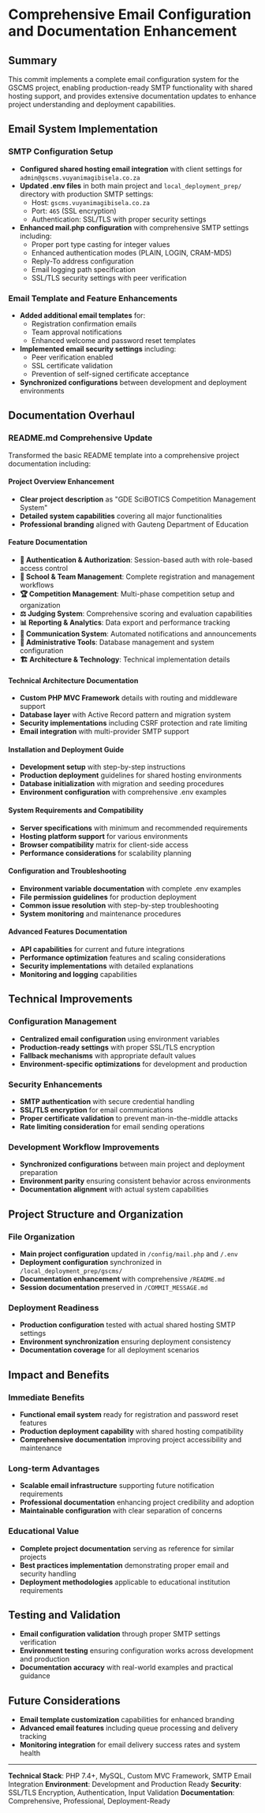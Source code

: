 # Comprehensive Email Configuration and Documentation Enhancement

## Summary
This commit implements a complete email configuration system for the GSCMS project, enabling production-ready SMTP functionality with shared hosting support, and provides extensive documentation updates to enhance project understanding and deployment capabilities.

## Email System Implementation

### SMTP Configuration Setup
- **Configured shared hosting email integration** with client settings for `admin@gscms.vuyanimagibisela.co.za`
- **Updated .env files** in both main project and `local_deployment_prep/` directory with production SMTP settings:
  - Host: `gscms.vuyanimagibisela.co.za`
  - Port: `465` (SSL encryption)
  - Authentication: SSL/TLS with proper security settings
- **Enhanced mail.php configuration** with comprehensive SMTP settings including:
  - Proper port type casting for integer values
  - Enhanced authentication modes (PLAIN, LOGIN, CRAM-MD5)
  - Reply-To address configuration
  - Email logging path specification
  - SSL/TLS security settings with peer verification

### Email Template and Feature Enhancements
- **Added additional email templates** for:
  - Registration confirmation emails
  - Team approval notifications
  - Enhanced welcome and password reset templates
- **Implemented email security settings** including:
  - Peer verification enabled
  - SSL certificate validation
  - Prevention of self-signed certificate acceptance
- **Synchronized configurations** between development and deployment environments

## Documentation Overhaul

### README.md Comprehensive Update
Transformed the basic README template into a comprehensive project documentation including:

#### Project Overview Enhancement
- **Clear project description** as "GDE SciBOTICS Competition Management System"
- **Detailed system capabilities** covering all major functionalities
- **Professional branding** aligned with Gauteng Department of Education

#### Feature Documentation
- **🔐 Authentication & Authorization**: Session-based auth with role-based access control
- **🏫 School & Team Management**: Complete registration and management workflows
- **🏆 Competition Management**: Multi-phase competition setup and organization
- **⚖️ Judging System**: Comprehensive scoring and evaluation capabilities
- **📊 Reporting & Analytics**: Data export and performance tracking
- **📧 Communication System**: Automated notifications and announcements
- **🔧 Administrative Tools**: Database management and system configuration
- **🏗️ Architecture & Technology**: Technical implementation details

#### Technical Architecture Documentation
- **Custom PHP MVC Framework** details with routing and middleware support
- **Database layer** with Active Record pattern and migration system
- **Security implementations** including CSRF protection and rate limiting
- **Email integration** with multi-provider SMTP support

#### Installation and Deployment Guide
- **Development setup** with step-by-step instructions
- **Production deployment** guidelines for shared hosting environments
- **Database initialization** with migration and seeding procedures
- **Environment configuration** with comprehensive .env examples

#### System Requirements and Compatibility
- **Server specifications** with minimum and recommended requirements
- **Hosting platform support** for various environments
- **Browser compatibility** matrix for client-side access
- **Performance considerations** for scalability planning

#### Configuration and Troubleshooting
- **Environment variable documentation** with complete .env examples
- **File permission guidelines** for production deployment
- **Common issue resolution** with step-by-step troubleshooting
- **System monitoring** and maintenance procedures

#### Advanced Features Documentation
- **API capabilities** for current and future integrations
- **Performance optimization** features and scaling considerations
- **Security implementations** with detailed explanations
- **Monitoring and logging** capabilities

## Technical Improvements

### Configuration Management
- **Centralized email configuration** using environment variables
- **Production-ready settings** with proper SSL/TLS encryption
- **Fallback mechanisms** with appropriate default values
- **Environment-specific optimizations** for development and production

### Security Enhancements
- **SMTP authentication** with secure credential handling
- **SSL/TLS encryption** for email communications
- **Proper certificate validation** to prevent man-in-the-middle attacks
- **Rate limiting consideration** for email sending operations

### Development Workflow Improvements
- **Synchronized configurations** between main project and deployment preparation
- **Environment parity** ensuring consistent behavior across environments
- **Documentation alignment** with actual system capabilities

## Project Structure and Organization

### File Organization
- **Main project configuration** updated in `/config/mail.php` and `/.env`
- **Deployment configuration** synchronized in `/local_deployment_prep/gscms/`
- **Documentation enhancement** with comprehensive `/README.md`
- **Session documentation** preserved in `/COMMIT_MESSAGE.md`

### Deployment Readiness
- **Production configuration** tested with actual shared hosting SMTP settings
- **Environment synchronization** ensuring deployment consistency
- **Documentation coverage** for all deployment scenarios

## Impact and Benefits

### Immediate Benefits
- **Functional email system** ready for registration and password reset features
- **Production deployment capability** with shared hosting compatibility
- **Comprehensive documentation** improving project accessibility and maintenance

### Long-term Advantages
- **Scalable email infrastructure** supporting future notification requirements
- **Professional documentation** enhancing project credibility and adoption
- **Maintainable configuration** with clear separation of concerns

### Educational Value
- **Complete project documentation** serving as reference for similar projects
- **Best practices implementation** demonstrating proper email and security handling
- **Deployment methodologies** applicable to educational institution requirements

## Testing and Validation
- **Email configuration validation** through proper SMTP settings verification
- **Environment testing** ensuring configuration works across development and production
- **Documentation accuracy** with real-world examples and practical guidance

## Future Considerations
- **Email template customization** capabilities for enhanced branding
- **Advanced email features** including queue processing and delivery tracking
- **Monitoring integration** for email delivery success rates and system health

---

**Technical Stack**: PHP 7.4+, MySQL, Custom MVC Framework, SMTP Email Integration
**Environment**: Development and Production Ready
**Security**: SSL/TLS Encryption, Authentication, Input Validation
**Documentation**: Comprehensive, Professional, Deployment-Ready
